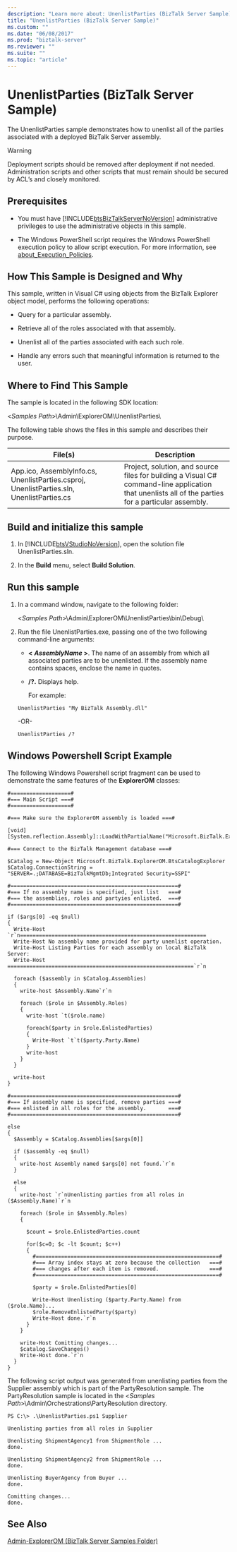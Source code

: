 ```yaml
---
description: "Learn more about: UnenlistParties (BizTalk Server Sample)"
title: "UnenlistParties (BizTalk Server Sample)"
ms.custom: ""
ms.date: "06/08/2017"
ms.prod: "biztalk-server"
ms.reviewer: ""
ms.suite: ""
ms.topic: "article"
---
```

# UnenlistParties (BizTalk Server Sample)
The UnenlistParties sample demonstrates how to unenlist all of the parties associated with a deployed BizTalk Server assembly.

> [!WARNING]
>  Deployment scripts should be removed after deployment if not needed. Administration scripts and other scripts that must remain should be secured by ACL’s and closely monitored.

## Prerequisites

- You must have [!INCLUDE[btsBizTalkServerNoVersion](../includes/btsbiztalkservernoversion-md.md)] administrative privileges to use the administrative objects in this sample.

- The Windows PowerShell script requires the Windows PowerShell execution policy to allow script execution. For more information, see [about_Execution_Policies](/powershell/module/microsoft.powershell.core/about/about_execution_policies).

## How This Sample is Designed and Why
 This sample, written in Visual C# using objects from the BizTalk Explorer object model, performs the following operations:

-   Query for a particular assembly.

-   Retrieve all of the roles associated with that assembly.

-   Unenlist all of the parties associated with each such role.

-   Handle any errors such that meaningful information is returned to the user.

## Where to Find This Sample
 The sample is located in the following SDK location:

 \<*Samples Path*\>\Admin\ExplorerOM\UnenlistParties\

 The following table shows the files in this sample and describes their purpose.

|File(s)|Description|
|---------------|-----------------|
|App.ico, AssemblyInfo.cs, UnenlistParties.csproj, UnenlistParties.sln, UnenlistParties.cs|Project, solution, and source files for building a Visual C# command-line application that unenlists all of the parties for a particular assembly.|

## Build and initialize this sample

1. In [!INCLUDE[btsVStudioNoVersion](../includes/btsvstudionoversion-md.md)], open the solution file UnenlistParties.sln.

2. In the **Build** menu, select **Build Solution**.

## Run this sample

1. In a command window, navigate to the following folder:

    \<*Samples Path*\>\Admin\ExplorerOM\UnenlistParties\bin\Debug\

2. Run the file UnenlistParties.exe, passing one of the two following command-line arguments:

   - **\<**
      ***AssemblyName* \>**. The name of an assembly from which all associated parties are to be unenlisted. If the assembly name contains spaces, enclose the name in quotes.

   - **/?.** Displays help.

     For example:

   ```
   UnenlistParties "My BizTalk Assembly.dll"
   ```

    -OR-

   ```
   UnenlistParties /?
   ```

## Windows Powershell Script Example
 The following Windows Powershell script fragment can be used to demonstrate the same features of the **ExplorerOM** classes:

```
#===================#
#=== Main Script ===#
#===================#

#=== Make sure the ExplorerOM assembly is loaded ===#

[void] [System.reflection.Assembly]::LoadWithPartialName("Microsoft.BizTalk.ExplorerOM")

#=== Connect to the BizTalk Management database ===#

$Catalog = New-Object Microsoft.BizTalk.ExplorerOM.BtsCatalogExplorer
$Catalog.ConnectionString = "SERVER=.;DATABASE=BizTalkMgmtDb;Integrated Security=SSPI"

#=====================================================#
#=== If no assembly name is specified, just list   ===#
#=== the assemblies, roles and partyies enlisted.  ===#
#=====================================================#

if ($args[0] -eq $null)
{
  Write-Host `r`n===========================================================
  Write-Host No assembly name provided for party unenlist operation.
  Write-Host Listing Parties for each assembly on local BizTalk Server:
  Write-Host ===========================================================`r`n

  foreach ($assembly in $Catalog.Assemblies)
  {
    write-host $Assembly.Name`r`n

    foreach ($role in $Assembly.Roles)
    {
      write-host `t($role.name)

      foreach($party in $role.EnlistedParties)
      {
        Write-Host `t`t($party.Party.Name)
      }
      write-host
    }
  }

  write-host
}

#=====================================================#
#=== If assembly name is specified, remove parties ===#
#=== enlisted in all roles for the assembly.       ===#
#=====================================================#

else
{
  $Assembly = $Catalog.Assemblies[$args[0]]

  if ($assembly -eq $null)
  {
    write-host Assembly named $args[0] not found.`r`n
  }

  else
  {
    write-host `r`nUnenlisting parties from all roles in ($Assembly.Name)`r`n

    foreach ($role in $Assembly.Roles)
    {

      $count = $role.EnlistedParties.count

      for($c=0; $c -lt $count; $c++)
      {
        #==========================================================#
        #=== Array index stays at zero because the collection   ===#
        #=== changes after each item is removed.                ===#
        #==========================================================#

        $party = $role.EnlistedParties[0]

        Write-Host Unenlisting ($party.Party.Name) from ($role.Name)...
        $role.RemoveEnlistedParty($party)
        Write-Host done.`r`n
      }
    }

    write-Host Comitting changes...
    $catalog.SaveChanges()
    Write-Host done.`r`n
  }
}

```

 The following script output was generated from unenlisting parties from the Supplier assembly which is part of the PartyResolution sample. The PartyResolution sample is located in the \<*Samples Path*\>\Admin\Orchestrations\PartyResolution directory.

```
PS C:\> .\UnenlistParties.ps1 Supplier

Unenlisting parties from all roles in Supplier

Unenlisting ShipmentAgency1 from ShipmentRole ...
done.

Unenlisting ShipmentAgency2 from ShipmentRole ...
done.

Unenlisting BuyerAgency from Buyer ...
done.

Comitting changes...
done.
```

## See Also
 [Admin-ExplorerOM (BizTalk Server Samples Folder)](../core/admin-explorerom-biztalk-server-samples-folder.md)
